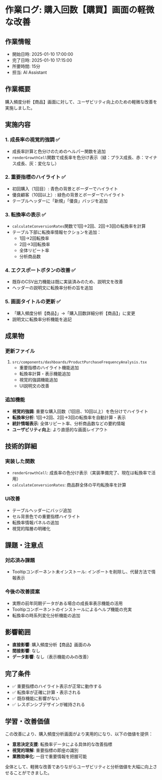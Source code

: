 # 作業ログ: 購入回数【購買】画面の軽微な改善

## 作業情報
- 開始日時: 2025-01-10 17:00:00
- 完了日時: 2025-01-10 17:15:00
- 所要時間: 15分
- 担当: AI Assistant

## 作業概要
購入頻度分析【商品】画面に対して、ユーザビリティ向上のための軽微な改善を実施しました。

## 実施内容

### 1. 成長率の視覚的強調 ✅
- 成長率計算と色分けのためのヘルパー関数を追加
- `renderGrowthCell`関数で成長率を色分け表示（緑：プラス成長、赤：マイナス成長、灰：変化なし）

### 2. 重要指標のハイライト ✅
- 初回購入（1回目）: 青色の背景とボーダーでハイライト
- 優良顧客（10回以上）: 緑色の背景とボーダーでハイライト
- テーブルヘッダーに「新規」「優良」バッジを追加

### 3. 転換率の表示 ✅
- `calculateConversionRates`関数で1回→2回、2回→3回の転換率を計算
- テーブル下部に転換率情報セクションを追加：
  - 1回→2回転換率
  - 2回→3回転換率
  - 全体リピート率
  - 分析商品数

### 4. エクスポートボタンの改善 ✅
- 既存のCSV出力機能は既に実装済みのため、説明文を改善
- ヘッダーの説明文に転換率分析の旨を追加

### 5. 画面タイトルの更新 ✅
- 「購入頻度分析【商品】」→「購入回数詳細分析【商品】」に変更
- 説明文に転換率分析機能を追記

## 成果物

### 更新ファイル
1. `src/components/dashboards/ProductPurchaseFrequencyAnalysis.tsx`
   - 重要指標のハイライト機能追加
   - 転換率計算・表示機能追加
   - 視覚的強調機能追加
   - UI説明文の改善

### 追加機能
- **視覚的強調**: 重要な購入回数（1回目、10回以上）を色分けでハイライト
- **転換率分析**: 1回→2回、2回→3回の転換率を自動計算・表示
- **統計情報表示**: 全体リピート率、分析商品数などの要約情報
- **ユーザビリティ向上**: より直感的な画面レイアウト

## 技術的詳細

### 実装した関数
- `renderGrowthCell`: 成長率の色分け表示（実装準備完了、現在は転換率で活用）
- `calculateConversionRates`: 商品群全体の平均転換率を計算

### UI改善
- テーブルヘッダーにバッジ追加
- セル背景色での重要指標ハイライト
- 転換率情報パネルの追加
- 視覚的階層の明確化

## 課題・注意点

### 対応済み課題
- Tooltipコンポーネント未インストール: インポートを削除し、代替方法で情報表示

### 今後の改善提案
- 実際の前年同期データがある場合の成長率表示機能の活用
- Tooltipコンポーネントのインストールによるヘルプ機能の充実
- 転換率の時系列変化分析機能の追加

## 影響範囲
- **直接影響**: 購入頻度分析【商品】画面のみ
- **間接影響**: なし
- **データ影響**: なし（表示機能のみの改善）

## 完了条件
- ✅ 重要指標のハイライト表示が正常に動作する
- ✅ 転換率が正確に計算・表示される
- ✅ 既存機能に影響がない
- ✅ レスポンシブデザインが維持される

## 学習・改善価値
この改善により、購入頻度分析画面がより実用的になり、以下の価値を提供：
- **意思決定支援**: 転換率データによる具体的な改善指標
- **視覚的理解**: 重要指標の即座の識別
- **業務効率化**: 一目で重要情報を把握可能

全体として、軽微な改善でありながらユーザビリティと分析価値を大幅に向上させることができました。 